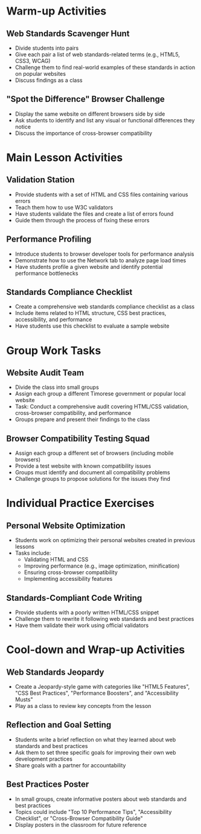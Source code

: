 # Warm-up Activities

## Web Standards Scavenger Hunt
- Divide students into pairs
- Give each pair a list of web standards-related terms (e.g., HTML5, CSS3, WCAG)
- Challenge them to find real-world examples of these standards in action on popular websites
- Discuss findings as a class

## "Spot the Difference" Browser Challenge
- Display the same website on different browsers side by side
- Ask students to identify and list any visual or functional differences they notice
- Discuss the importance of cross-browser compatibility

# Main Lesson Activities

## Validation Station
- Provide students with a set of HTML and CSS files containing various errors
- Teach them how to use W3C validators
- Have students validate the files and create a list of errors found
- Guide them through the process of fixing these errors

## Performance Profiling
- Introduce students to browser developer tools for performance analysis
- Demonstrate how to use the Network tab to analyze page load times
- Have students profile a given website and identify potential performance bottlenecks

## Standards Compliance Checklist
- Create a comprehensive web standards compliance checklist as a class
- Include items related to HTML structure, CSS best practices, accessibility, and performance
- Have students use this checklist to evaluate a sample website

# Group Work Tasks

## Website Audit Team
- Divide the class into small groups
- Assign each group a different Timorese government or popular local website
- Task: Conduct a comprehensive audit covering HTML/CSS validation, cross-browser compatibility, and performance
- Groups prepare and present their findings to the class

## Browser Compatibility Testing Squad
- Assign each group a different set of browsers (including mobile browsers)
- Provide a test website with known compatibility issues
- Groups must identify and document all compatibility problems
- Challenge groups to propose solutions for the issues they find

# Individual Practice Exercises

## Personal Website Optimization
- Students work on optimizing their personal websites created in previous lessons
- Tasks include:
  - Validating HTML and CSS
  - Improving performance (e.g., image optimization, minification)
  - Ensuring cross-browser compatibility
  - Implementing accessibility features

## Standards-Compliant Code Writing
- Provide students with a poorly written HTML/CSS snippet
- Challenge them to rewrite it following web standards and best practices
- Have them validate their work using official validators

# Cool-down and Wrap-up Activities

## Web Standards Jeopardy
- Create a Jeopardy-style game with categories like "HTML5 Features", "CSS Best Practices", "Performance Boosters", and "Accessibility Musts"
- Play as a class to review key concepts from the lesson

## Reflection and Goal Setting
- Students write a brief reflection on what they learned about web standards and best practices
- Ask them to set three specific goals for improving their own web development practices
- Share goals with a partner for accountability

## Best Practices Poster
- In small groups, create informative posters about web standards and best practices
- Topics could include "Top 10 Performance Tips", "Accessibility Checklist", or "Cross-Browser Compatibility Guide"
- Display posters in the classroom for future reference